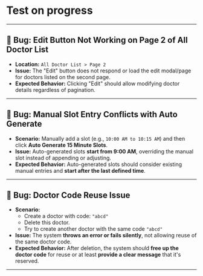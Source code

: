 # Test on progress

---

## 🐞 Bug: Edit Button Not Working on Page 2 of All Doctor List

* **Location:** `All Doctor List > Page 2`
* **Issue:** The "Edit" button does not respond or load the edit modal/page for doctors listed on the second page.
* **Expected Behavior:** Clicking "Edit" should allow modifying doctor details regardless of pagination.

---

## 🐞 Bug: Manual Slot Entry Conflicts with Auto Generate

* **Scenario:** Manually add a slot (e.g., `10:00 AM to 10:15 AM`) and then click **Auto Generate 15 Minute Slots**.
* **Issue:** Auto-generated slots **start from 9:00 AM**, overriding the manual slot instead of appending or adjusting.
* **Expected Behavior:** Auto-generated slots should consider existing manual entries and **start after the last defined time**.

---

## 🐞 Bug: Doctor Code Reuse Issue

* **Scenario:**
  - Create a doctor with code: `"abcd"`
  - Delete this doctor.
  - Try to create another doctor with the same code `"abcd"`
* **Issue:** The system **throws an error or fails silently**, not allowing reuse of the same doctor code.
* **Expected Behavior:** After deletion, the system should **free up the doctor code** for reuse or at least **provide a clear message** that it's reserved.

---
